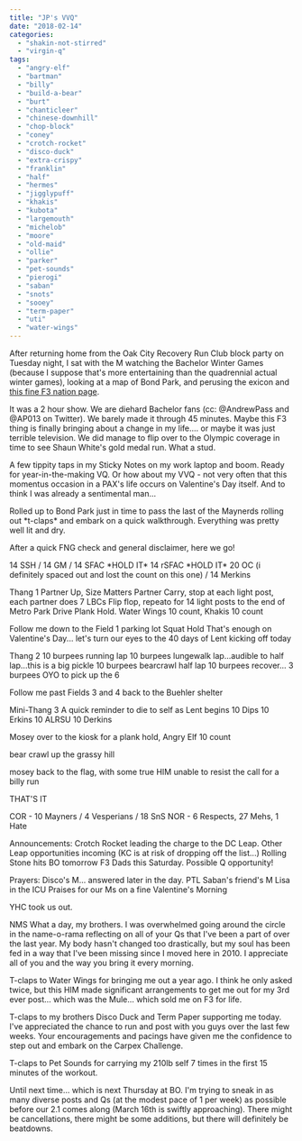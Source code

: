 ```yaml
---
title: "JP's VVQ"
date: "2018-02-14"
categories: 
  - "shakin-not-stirred"
  - "virgin-q"
tags: 
  - "angry-elf"
  - "bartman"
  - "billy"
  - "build-a-bear"
  - "burt"
  - "chanticleer"
  - "chinese-downhill"
  - "chop-block"
  - "coney"
  - "crotch-rocket"
  - "disco-duck"
  - "extra-crispy"
  - "franklin"
  - "half"
  - "hermes"
  - "jigglypuff"
  - "khakis"
  - "kubota"
  - "largemouth"
  - "michelob"
  - "moore"
  - "old-maid"
  - "ollie"
  - "parker"
  - "pet-sounds"
  - "pierogi"
  - "saban"
  - "snots"
  - "sooey"
  - "term-paper"
  - "uti"
  - "water-wings"
---
```


After returning home from the Oak City Recovery Run Club block party on Tuesday night, I sat with the M watching the Bachelor Winter Games (because I suppose that's more entertaining than the quadrennial actual winter games), looking at a map of Bond Park, and perusing the exicon and [this fine F3 nation page](https://f3nation.com/a-guide-to-your-first-q/).

It was a 2 hour show. We are diehard Bachelor fans (cc: @AndrewPass and @AP013 on Twitter). We barely made it through 45 minutes. Maybe this F3 thing is finally bringing about a change in my life.... or maybe it was just terrible television. We did manage to flip over to the Olympic coverage in time to see Shaun White's gold medal run. What a stud.

A few tippity taps in my Sticky Notes on my work laptop and boom. Ready for year-in-the-making VQ. Or how about my VVQ - not very often that this momentus occasion in a PAX's life occurs on Valentine's Day itself. And to think I was already a sentimental man...

Rolled up to Bond Park just in time to pass the last of the Maynerds rolling out \*t-claps\* and embark on a quick walkthrough. Everything was pretty well lit and dry.

After a quick FNG check and general disclaimer, here we go!

14 SSH / 14 GM / 14 SFAC \*HOLD IT\* 14 rSFAC \*HOLD IT\* 20 OC (i definitely spaced out and lost the count on this one) / 14 Merkins

Thang 1 Partner Up, Size Matters Partner Carry, stop at each light post, each partner does 7 LBCs Flip flop, repeato for 14 light posts to the end of Metro Park Drive Plank Hold. Water Wings 10 count, Khakis 10 count

Follow me down to the Field 1 parking lot Squat Hold That's enough on Valentine's Day... let's turn our eyes to the 40 days of Lent kicking off today

Thang 2 10 burpees running lap 10 burpees lungewalk lap...audible to half lap...this is a big pickle 10 burpees bearcrawl half lap 10 burpees recover... 3 burpees OYO to pick up the 6

Follow me past Fields 3 and 4 back to the Buehler shelter

Mini-Thang 3 A quick reminder to die to self as Lent begins 10 Dips 10 Erkins 10 ALRSU 10 Derkins

Mosey over to the kiosk for a plank hold, Angry Elf 10 count

bear crawl up the grassy hill

mosey back to the flag, with some true HIM unable to resist the call for a billy run

THAT'S IT

COR - 10 Mayners / 4 Vesperians / 18 SnS NOR - 6 Respects, 27 Mehs, 1 Hate

Announcements: Crotch Rocket leading the charge to the DC Leap. Other Leap opportunities incoming (KC is at risk of dropping off the list...) Rolling Stone hits BO tomorrow F3 Dads this Saturday. Possible Q opportunity!

Prayers: Disco's M... answered later in the day. PTL Saban's friend's M Lisa in the ICU Praises for our Ms on a fine Valentine's Morning

YHC took us out.

NMS What a day, my brothers. I was overwhelmed going around the circle in the name-o-rama reflecting on all of your Qs that I've been a part of over the last year. My body hasn't changed too drastically, but my soul has been fed in a way that I've been missing since I moved here in 2010. I appreciate all of you and the way you bring it every morning.

T-claps to Water Wings for bringing me out a year ago. I think he only asked twice, but this HIM made significant arrangements to get me out for my 3rd ever post... which was the Mule... which sold me on F3 for life.

T-claps to my brothers Disco Duck and Term Paper supporting me today. I've appreciated the chance to run and post with you guys over the last few weeks. Your encouragements and pacings have given me the confidence to step out and embark on the Carpex Challenge.

T-claps to Pet Sounds for carrying my 210lb self 7 times in the first 15 minutes of the workout.

Until next time... which is next Thursday at BO. I'm trying to sneak in as many diverse posts and Qs (at the modest pace of 1 per week) as possible before our 2.1 comes along (March 16th is swiftly approaching). There might be cancellations, there might be some additions, but there will definitely be beatdowns.
